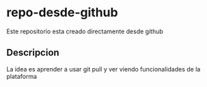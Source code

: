 # repo-desde-github
Este repositorio esta creado directamente desde github
## Descripcion
La idea es aprender a usar git pull y ver viendo funcionalidades de la plataforma
